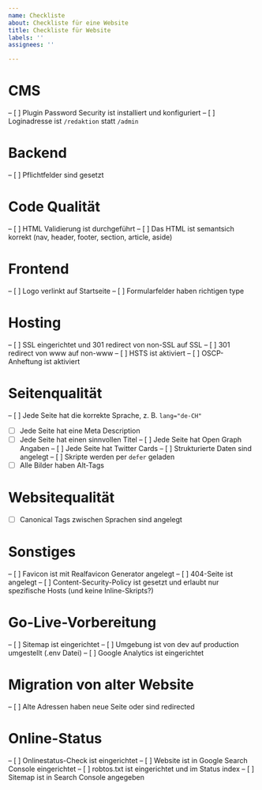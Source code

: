 ```yaml
---
name: Checkliste
about: Checkliste für eine Website
title: Checkliste für Website
labels: ''
assignees: ''

---
```


# CMS
– [ ] Plugin Password Security ist installiert und konfiguriert
– [ ] Loginadresse ist `/redaktion` statt `/admin`

# Backend
– [ ] Pflichtfelder sind gesetzt

# Code Qualität
– [ ] HTML Validierung ist durchgeführt
– [ ] Das HTML ist semantsich korrekt (nav, header, footer, section, article, aside)

# Frontend
– [ ] Logo verlinkt auf Startseite
– [ ] Formularfelder haben richtigen type

# Hosting
– [ ] SSL eingerichtet und 301 redirect von non-SSL auf SSL
– [ ] 301 redirect von www auf non-www
– [ ] HSTS ist aktiviert
– [ ] OSCP-Anheftung ist aktiviert

# Seitenqualität
– [ ] Jede Seite hat die korrekte Sprache, z. B. `lang="de-CH"`
- [ ] Jede Seite hat eine Meta Description
- [ ] Jede Seite hat einen sinnvollen Titel
– [ ] Jede Seite hat Open Graph Angaben
– [ ] Jede Seite hat Twitter Cards
– [ ] Strukturierte Daten sind angelegt
– [ ] Skripte werden per `defer` geladen
- [ ] Alle Bilder haben Alt-Tags

# Websitequalität
- [ ] Canonical Tags zwischen Sprachen sind angelegt

# Sonstiges
– [ ] Favicon ist mit Realfavicon Generator angelegt
– [ ] 404-Seite ist angelegt
– [ ] Content-Security-Policy ist gesetzt und erlaubt nur spezifische Hosts (und keine Inline-Skripts?)

# Go-Live-Vorbereitung
– [ ] Sitemap ist eingerichtet
– [ ] Umgebung ist von dev auf production umgestellt (.env Datei)
– [ ] Google Analytics ist eingerichtet

# Migration von alter Website
– [ ] Alte Adressen haben neue Seite oder sind redirected

# Online-Status
– [ ] Onlinestatus-Check ist eingerichtet
– [ ] Website ist in Google Search Console eingerichtet
– [ ] robtos.txt ist eingerichtet und im Status index
– [ ] Sitemap ist in Search Console angegeben
